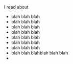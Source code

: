 I read about
* blah blah blah
* blah blah blah
* blah blah blah
* blah blah blah
* blah blah blah
* blah blah blah
* blah blah blah
* blah blah blahblah blah blah
*
